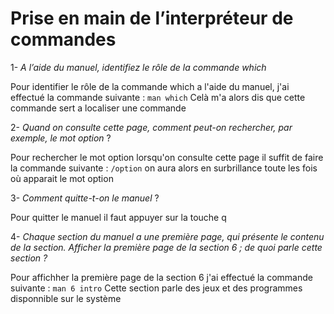 # Prise en main de l’interpréteur de commandes

1- _A l’aide du manuel, identifiez le rôle de la commande which_

Pour identifier le rôle de la commande which a l'aide du manuel, j'ai effectué la commande suivante :
`man which` 
Celà m'a alors dis que cette commande sert a localiser une commande 

2- _Quand on consulte cette page, comment peut-on rechercher, par exemple, le mot option_ ?
 
Pour rechercher le mot option lorsqu'on consulte cette page il suffit de faire la commande suivante : `/option` on aura alors en surbrillance toute les fois où apparait le mot option 

3- _Comment quitte-t-on le manuel_ ?

Pour quitter le manuel il faut appuyer sur la touche q 

4- _Chaque section du manuel a une première page, qui présente le contenu de la section. Afficher la
première page de la section 6 ; de quoi parle cette section ?_

Pour affichher la première page de la section 6 j'ai effectué la commande suivante : `man 6 intro`
Cette section parle des jeux et des programmes disponnible sur le système 
